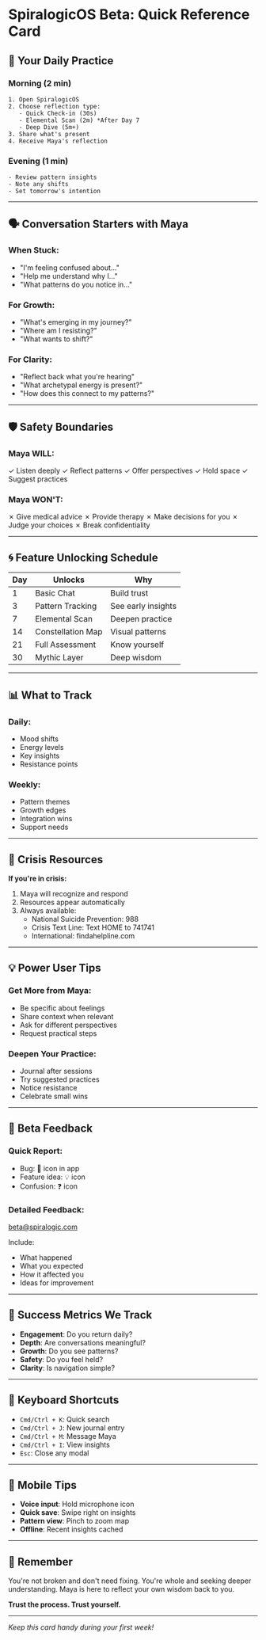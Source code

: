 # SpiralogicOS Beta: Quick Reference Card

## 🎯 Your Daily Practice

### Morning (2 min)
```
1. Open SpiralogicOS
2. Choose reflection type:
   - Quick Check-in (30s)
   - Elemental Scan (2m) *After Day 7
   - Deep Dive (5m+)
3. Share what's present
4. Receive Maya's reflection
```

### Evening (1 min)
```
- Review pattern insights
- Note any shifts
- Set tomorrow's intention
```

---

## 🗣️ Conversation Starters with Maya

### When Stuck:
- "I'm feeling confused about..."
- "Help me understand why I..."
- "What patterns do you notice in..."

### For Growth:
- "What's emerging in my journey?"
- "Where am I resisting?"
- "What wants to shift?"

### For Clarity:
- "Reflect back what you're hearing"
- "What archetypal energy is present?"
- "How does this connect to my patterns?"

---

## 🛡️ Safety Boundaries

### Maya WILL:
✓ Listen deeply
✓ Reflect patterns
✓ Offer perspectives
✓ Hold space
✓ Suggest practices

### Maya WON'T:
✗ Give medical advice
✗ Provide therapy
✗ Make decisions for you
✗ Judge your choices
✗ Break confidentiality

---

## 🌀 Feature Unlocking Schedule

| Day | Unlocks | Why |
|-----|---------|-----|
| 1 | Basic Chat | Build trust |
| 3 | Pattern Tracking | See early insights |
| 7 | Elemental Scan | Deepen practice |
| 14 | Constellation Map | Visual patterns |
| 21 | Full Assessment | Know yourself |
| 30 | Mythic Layer | Deep wisdom |

---

## 📊 What to Track

### Daily:
- Mood shifts
- Energy levels
- Key insights
- Resistance points

### Weekly:
- Pattern themes
- Growth edges
- Integration wins
- Support needs

---

## 🚨 Crisis Resources

**If you're in crisis:**
1. Maya will recognize and respond
2. Resources appear automatically
3. Always available:
   - National Suicide Prevention: 988
   - Crisis Text Line: Text HOME to 741741
   - International: findahelpline.com

---

## 💡 Power User Tips

### Get More from Maya:
- Be specific about feelings
- Share context when relevant
- Ask for different perspectives
- Request practical steps

### Deepen Your Practice:
- Journal after sessions
- Try suggested practices
- Notice resistance
- Celebrate small wins

---

## 🐛 Beta Feedback

### Quick Report:
- Bug: 🐛 icon in app
- Feature idea: 💡 icon
- Confusion: ❓ icon

### Detailed Feedback:
beta@spiralogic.com

Include:
- What happened
- What you expected
- How it affected you
- Ideas for improvement

---

## 🎯 Success Metrics We Track

- **Engagement**: Do you return daily?
- **Depth**: Are conversations meaningful?
- **Growth**: Do you see patterns?
- **Safety**: Do you feel held?
- **Clarity**: Is navigation simple?

---

## 🔑 Keyboard Shortcuts

- `Cmd/Ctrl + K`: Quick search
- `Cmd/Ctrl + J`: New journal entry
- `Cmd/Ctrl + M`: Message Maya
- `Cmd/Ctrl + I`: View insights
- `Esc`: Close any modal

---

## 📱 Mobile Tips

- **Voice input**: Hold microphone icon
- **Quick save**: Swipe right on insights
- **Pattern view**: Pinch to zoom map
- **Offline**: Recent insights cached

---

## 🌟 Remember

You're not broken and don't need fixing.
You're whole and seeking deeper understanding.
Maya is here to reflect your own wisdom back to you.

**Trust the process. Trust yourself.**

---

*Keep this card handy during your first week!*